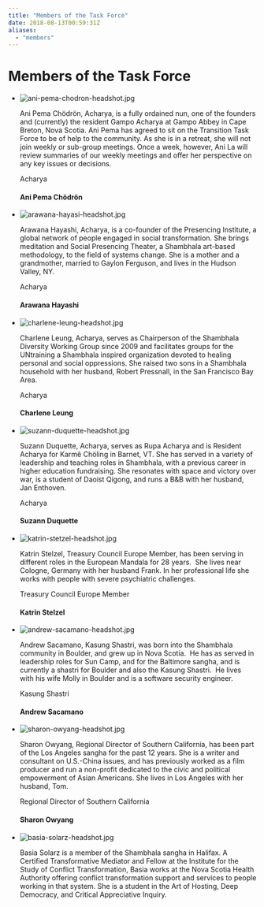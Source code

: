 ```yaml
---
title: "Members of the Task Force"
date: 2018-08-13T00:59:31Z
aliases:
  - "members"
---
```


Members of the Task Force
=========================

-   ![ani-pema-chodron-headshot.jpg](https://static.wixstatic.com/media/48290d_66533595c63d42fa84e8b90cae1fe1cc~mv2.jpg/v1/crop/x_0,y_0,w_113,h_113/fill/w_158,h_158,al_c,lg_1,q_80/48290d_66533595c63d42fa84e8b90cae1fe1cc~mv2.webp)

    Ani Pema Chödrön, Acharya, is a fully ordained nun, one of the founders and (currently) the resident Gampo Acharya at Gampo Abbey in Cape Breton, Nova Scotia. Ani Pema has agreed to sit on the Transition Task Force to be of help to the community. As she is in a retreat, she will not join weekly or sub-group meetings. Once a week, however, Ani La will review summaries of our weekly meetings and offer her perspective on any key issues or decisions.

    Acharya

    #### Ani Pema Chödrön

-   ![arawana-hayasi-headshot.jpg](https://static.wixstatic.com/media/48290d_3b9530307d4946dabca7287e7eed5880~mv2.jpg/v1/crop/x_0,y_0,w_113,h_113/fill/w_158,h_158,al_c,lg_1,q_80/48290d_3b9530307d4946dabca7287e7eed5880~mv2.webp)

    Arawana Hayashi, Acharya, is a co-founder of the Presencing Institute, a global network of people engaged in social transformation. She brings meditation and Social Presencing Theater, a Shambhala art-based methodology, to the field of systems change. She is a mother and a grandmother, married to Gaylon Ferguson, and lives in the Hudson Valley, NY.

    Acharya

    #### Arawana Hayashi

-   ![charlene-leung-headshot.jpg](https://static.wixstatic.com/media/48290d_78e14a2ab3374c4592c5109fb8b53f5c~mv2.jpg/v1/crop/x_0,y_0,w_113,h_113/fill/w_158,h_158,al_c,lg_1,q_80/48290d_78e14a2ab3374c4592c5109fb8b53f5c~mv2.webp)

    Charlene Leung, Acharya, serves as Chairperson of the Shambhala Diversity Working Group since 2009 and facilitates groups for the UNtraining a Shambhala inspired organization devoted to healing personal and social oppressions. She raised two sons in a Shambhala household with her husband, Robert Pressnall, in the San Francisco Bay Area.

    Acharya

    #### Charlene Leung

-   ![suzann-duquette-headshot.jpg](https://static.wixstatic.com/media/48290d_d0e8d270b3b741e59ac2f64c8dbcf4a1~mv2.jpg/v1/crop/x_0,y_0,w_113,h_113/fill/w_158,h_158,al_c,lg_1,q_80/48290d_d0e8d270b3b741e59ac2f64c8dbcf4a1~mv2.webp)

    Suzann Duquette, Acharya, serves as Rupa Acharya and is Resident Acharya for Karmê Chöling in Barnet, VT. She has served in a variety of leadership and teaching roles in Shambhala, with a previous career in higher education fundraising. She resonates with space and victory over war, is a student of Daoist Qigong, and runs a B&B with her husband, Jan Enthoven.

    Acharya

    #### Suzann Duquette

-   ![katrin-stetzel-headshot.jpg](https://static.wixstatic.com/media/48290d_df97d3a783864d3bbe2e9649061b6009~mv2.jpg/v1/crop/x_0,y_0,w_115,h_115/fill/w_161,h_161,al_c,lg_1,q_80/48290d_df97d3a783864d3bbe2e9649061b6009~mv2.webp)

    Katrin Stelzel, Treasury Council Europe Member, has been serving in different roles in the European Mandala for 28 years.  She lives near Cologne, Germany with her husband Frank. In her professional life she works with people with severe psychiatric challenges.

    Treasury Council Europe Member

    #### Katrin Stelzel

-   ![andrew-sacamano-headshot.jpg](https://static.wixstatic.com/media/48290d_c3d978a905eb4aabb51ec47fe9db33b7~mv2.jpg/v1/crop/x_0,y_16,w_113,h_113/fill/w_158,h_158,al_c,lg_1,q_80/48290d_c3d978a905eb4aabb51ec47fe9db33b7~mv2.webp)

    Andrew Sacamano, Kasung Shastri, was born into the Shambhala community in Boulder, and grew up in Nova Scotia.  He has as served in leadership roles for Sun Camp, and for the Baltimore sangha, and is currently a shastri for Boulder and also the Kasung Shastri.  He lives with his wife Molly in Boulder and is a software security engineer.

    Kasung Shastri

    #### Andrew Sacamano

-   ![sharon-owyang-headshot.jpg](https://static.wixstatic.com/media/48290d_69e8b99ed2464a45b964503d8d46a8e2~mv2.jpg/v1/fill/w_210,h_210,al_c,lg_1,q_80/48290d_69e8b99ed2464a45b964503d8d46a8e2~mv2.webp)

    Sharon Owyang, Regional Director of Southern California, has been part of the Los Angeles sangha for the past 12 years. She is a writer and consultant on U.S.-China issues, and has previously worked as a film producer and run a non-profit dedicated to the civic and political empowerment of Asian Americans. She lives in Los Angeles with her husband, Tom.

    Regional Director of Southern California

    #### Sharon Owyang

-   ![basia-solarz-headshot.jpg](https://static.wixstatic.com/media/48290d_ab6143ef6507484b95e880cc7b07a36e~mv2.jpg/v1/crop/x_0,y_7,w_136,h_136/fill/w_190,h_190,al_c,lg_1,q_80/48290d_ab6143ef6507484b95e880cc7b07a36e~mv2.webp)

    Basia Solarz is a member of the Shambhala sangha in Halifax. A Certified Transformative Mediator and Fellow at the Institute for the Study of Conflict Transformation, Basia works at the Nova Scotia Health Authority offering conflict transformation support and services to people working in that system. She is a student in the Art of Hosting, Deep Democracy, and Critical Appreciative Inquiry.
